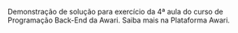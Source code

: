 Demonstração de solução para exercício da 4ª aula do curso de Programação Back-End da Awari. Saiba mais na Plataforma Awari.